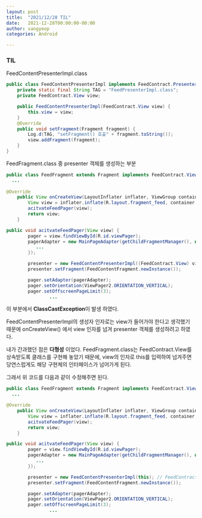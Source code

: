 ```yaml
---
layout: post
title:  "2021/12/28 TIL"
date:   2021-12-28T00:00:00-00:00
author: sangyeop
categories: Android

---
```


###  

### TIL



FeedContentPresenterImpl.class

```java
public class FeedContentPresenterImpl implements FeedContract.Presenter {
    private static final String TAG = "FeedPresenterImpl.class";
    private FeedContract.View view;

    public FeedContentPresenterImpl(FeedContract.View view) {
        this.view = view;
    }
    @Override
    public void setFragment(Fragment fragment) {
        Log.d(TAG, "setFragment() 호출" + fragment.toString());
        view.addFragment(fragment);
    }
}
```



FeedFragment.class 중 presenter 객체를 생성하는 부분

```java
public class FeedFragment extends Fragment implements FeedContract.View{
  ...
    
@Override
    public View onCreateView(LayoutInflater inflater, ViewGroup container, Bundle savedInstanceState) {
        View view = inflater.inflate(R.layout.fragment_feed, container, false);
        acitvateFeedPager(view);
        return view;
    }

public void acitvateFeedPager(View view) {
        pager = view.findViewById(R.id.viewPager);
        pagerAdapter = new MainPageAdapter(getChildFragmentManager(), new Lifecycle() {
           ...
        });

        presenter = new FeedContentPresenterImpl((FeedContract.View) view);	// 이 부분에서 ClassCastException 발생
        presenter.setFragment(FeedContentFragment.newInstance());

        pager.setAdapter(pagerAdapter);
        pager.setOrientation(ViewPager2.ORIENTATION_VERTICAL);
        pager.setOffscreenPageLimit(3);
  				...
```

이 부분에서 **ClassCastException**이 발생 하였다. 

FeedContentPresenterImpl의 생성자 인자로는 view가 들어가야 한다고 생각했기 때문에 onCreateView() 에서 view 인자를 넘겨 presenter 객체를 생성하려고 하였다.

내가 간과했던 점은 **다형성** 이었다. FeedFragment.class는 FeedContract.View를 상속받도록 클래스를 구현해 놓았기 때문에, view의 인자로 this를 입력하여 넘겨주면 당연스럽게도 해당 구현체의 인터페이스가 넘어가게 된다.

그래서 위 코드를 다음과 같이 수정해주면 된다.

```java
public class FeedFragment extends Fragment implements FeedContract.View{
  ...

@Override
    public View onCreateView(LayoutInflater inflater, ViewGroup container, Bundle savedInstanceState) {
        View view = inflater.inflate(R.layout.fragment_feed, container, false);
        acitvateFeedPager(view);
        return view;
    }

public void acitvateFeedPager(View view) {
        pager = view.findViewById(R.id.viewPager);
        pagerAdapter = new MainPageAdapter(getChildFragmentManager(), new Lifecycle() {
           ...
        });

        presenter = new FeedContentPresenterImpl(this);	// FeedContract.View를 상속받고 있기 때문에 this를 넘기면 됨
        presenter.setFragment(FeedContentFragment.newInstance());

        pager.setAdapter(pagerAdapter);
        pager.setOrientation(ViewPager2.ORIENTATION_VERTICAL);
        pager.setOffscreenPageLimit(3);
  				...
```

